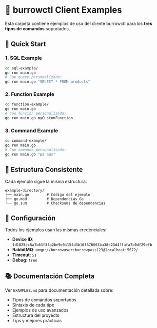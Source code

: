 # 🐇 burrowctl Client Examples

Esta carpeta contiene ejemplos de uso del cliente burrowctl para los **tres tipos de comandos** soportados.

## 🚀 Quick Start

### 1. SQL Example
```bash
cd sql-example/
go run main.go
# Con query personalizada:
go run main.go "SELECT * FROM products"
```

### 2. Function Example
```bash
cd function-example/
go run main.go
# Con función personalizada:
go run main.go myCustomFunction
```

### 3. Command Example
```bash
cd command-example/
go run main.go
# Con comando personalizado:
go run main.go "ps aux"
```

## 📁 Estructura Consistente

Cada ejemplo sigue la misma estructura:

```
example-directory/
├── main.go        # Código del ejemplo
├── go.mod         # Dependencias Go
└── go.sum         # Checksums de dependencias
```

## 🔧 Configuración

Todos los ejemplos usan las mismas credenciales:
- **Device ID**: `fd1825ec5a7b63f3fa2be9e04154d3b16f676663ba38e23d4ffafa7b0df29efb`
- **RabbitMQ**: `amqp://burrowuser:burrowpass123@localhost:5672/`
- **Timeout**: `5s`
- **Debug**: `true`

## 📚 Documentación Completa

Ver `EXAMPLES.md` para documentación detallada sobre:
- Tipos de comandos soportados
- Sintaxis de cada tipo
- Ejemplos de uso avanzados
- Estructura del proyecto
- Tips y mejores prácticas

